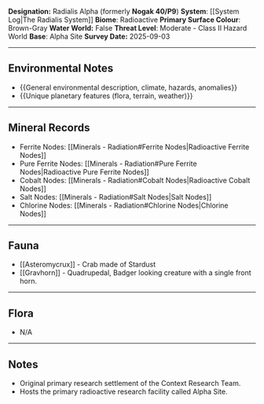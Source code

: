**Designation:** Radialis Alpha (formerly **Nogak 40/P9**)
**System**: [[System Log|The Radialis System]]
**Biome**: Radioactive
**Primary Surface Colour**: Brown-Gray
**Water World:** False
**Threat Level**: Moderate - Class II Hazard World
**Base**: Alpha Site
**Survey Date:** 2025-09-03

---
## Environmental Notes
- {{General environmental description, climate, hazards, anomalies}}
- {{Unique planetary features (flora, terrain, weather)}}
---
## Mineral Records
- Ferrite Nodes: [[Minerals - Radiation#Ferrite Nodes|Radioactive Ferrite Nodes]]
- Pure Ferrite Nodes: [[Minerals - Radiation#Pure Ferrite Nodes|Radioactive Pure Ferrite Nodes]]
- Cobalt Nodes: [[Minerals - Radiation#Cobalt Nodes|Radioactive Cobalt Nodes]]
- Salt Nodes: [[Minerals - Radiation#Salt Nodes|Salt Nodes]]
- Chlorine Nodes:  [[Minerals - Radiation#Chlorine Nodes|Chlorine Nodes]]
---
## Fauna
- [[Asteromycrux]] - Crab made of Stardust
- [[Gravhorn]] - Quadrupedal, Badger looking creature with a single front horn.
---
## Flora
- N/A
---
## Notes
- Original primary research settlement of the Context Research Team.
- Hosts the primary radioactive research facility called Alpha Site.